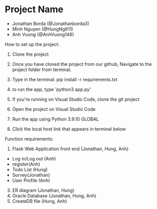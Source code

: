 # Project Name
- Jonathan Borda (@Jonathanborda3)
- Minh Nguyen (@HungNg611)
- Anh Vuong (@AnhVuong146)

How to set up the project:
1. Clone the project
2. Once you have cloned the project from our github, Navigate to the project folder from terminal.
3. Type in the terminal: pip install -r requirements.txt
4. to run the app, type 'python3 app.py'

5. If you're running on Visual Studio Code, clone the git project
6. Open the project on Visual Studio Code
7. Run the app using Python 3.9.10 GLOBAL
8. Click the local host link that appears in terminal below

Function requirements:

1. Flask Web Application front end (Jonathan, Hung, Anh)
  - Log in/Log out (Anh)
  - register(Anh)
  - Todo List (Hung)
  - Survey(Jonathan)
  - User Profile (Anh)
3. ER diagram (Jonathan, Hung)
4. Oracle Database (Jonathan, Hung, Anh)
5. CreateDB file (Hung, Anh)
